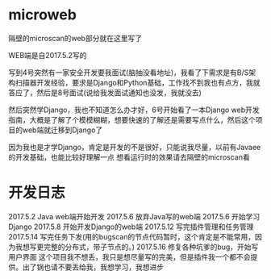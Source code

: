 # microweb

隔壁的microscan的web部分就在这里写了

WEB端是自2017.5.2写的

写到4号突然有一家安全开发要我面试(脑抽没看地址)，我看了下需求是有B/S架构扫描器开发经验，要求是Django和Python基础，工作找不到我也有点方，我就答应了，然后是8号面试(说给我发面试通知也没发，我就没去)

然后突然学Django，我也不知道怎么办才好，6号开始看了一本Django web开发指南，大概是了解了个模模糊糊，想要快速的了解还是需要写点什么，然后这个项目的web端就迁移到Django了


因为我也是才学Django，肯定是开发的不是很好，只能说我尽量，以前有Javaee的开发基础，也能比较好理解一点
想看运行时的效果请去隔壁的microscan看


开发日志
=================
2017.5.2 Java web端开始开发
2017.5.6 放弃Java写的web端
2017.5.6 开始学习Django
2017.5.8 开始开发Django的web端
2017.5.12 写完插件管理和任务管理
2017.5.14 写完任务下发(用的bugscan的节点代码暂时，这个肯定是不能常用，因为我想写更完整的分布式，带子节点的。)
2017.5.16 修复各种坑爹的bug，开始写用户界面
这个项目我不想丢，我只是想尽量写的完美，但是插件我一个都不会提供。出了锅也请不要丢给我，我想学习，我想进步
